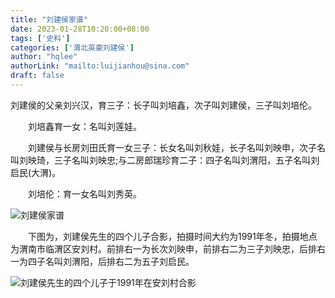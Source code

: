 ```yaml
---
title: "刘建侯家谱"
date: 2023-01-28T10:20:00+08:00
tags: ['史料']
categories: ['渭北英豪刘建侯']
author: "hqlee"
authorLink: "mailto:luijianhou@sina.com"
draft: false
---
```


刘建侯的父亲刘兴汉，育三子：长子叫刘培鑫，次子叫刘建侯，三子叫刘培伦。

　　刘培鑫育一女：名叫刘莲娃。

　　刘建侯与长房刘田氏育一女三子：长女名叫刘秋娃，长子名叫刘映申，次子名叫刘映琦，三子名叫刘映忠;与二房郎瑞珍育二子：四子名叫刘渭阳，五子名叫刘启民(大渭)。

　　刘培伦：育一女名叫刘秀英。

![刘建侯家谱](/images/ljh/刘建侯家谱图.jpg "刘建侯家谱")

　　下图为，刘建侯先生的四个儿子合影，拍摄时间大约为1991年冬，拍摄地点为渭南市临渭区安刘村。前排右一为长次刘映申，前排右二为三子刘映忠，后排右一为四子名叫刘渭阳，后排右二为五子刘启民。

![刘建侯先生的四个儿子于1991年在安刘村合影](/images/ljh/刘申阁四兄弟合影2.jpg "刘建侯先生的四个儿子于1991年在安刘村合影")
